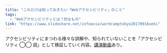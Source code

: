 ```yaml
---
title: "これだけは知っておきたい「Webアクセシビリティ」のこと"
tags:
  - "Webアクセシビリティとは？的なもの"
link: "https://www.slideshare.net/infoaxia/wordcamptokyo20170916ueki"
---
```


アクセシビリティにまつわる様々な誤解や、知られていないことを「アクセシビリティ ◯◯ 説」として検証していく内容。[講演動画](https://wordpress.tv/2017/09/28/makoto-ueki-%E3%81%93%E3%82%8C%E3%81%A0%E3%81%91%E3%81%AF%E7%9F%A5%E3%81%A3%E3%81%A6%E3%81%8A%E3%81%8D%E3%81%9F%E3%81%84%E3%80%8Cweb%E3%82%A2%E3%82%AF%E3%82%BB%E3%82%B7%E3%83%93%E3%83%AA%E3%83%86/)あり。
